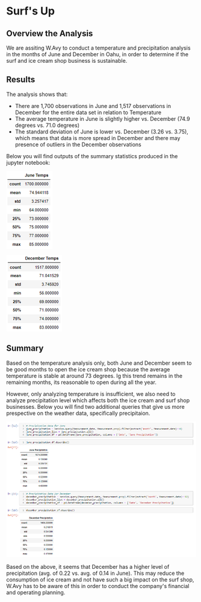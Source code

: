 # Surf's Up 


## Overview the Analysis

We are assiting W.Avy to conduct a temperature and precipitation analysis in the months of June and December in Oahu, in order to determine if the surf and ice cream shop business is sustainable.


## Results

The analysis shows that:
- There are 1,700 observations in June and 1,517 observations in December for the entire data set in relation to Temperature
- The average temperature in June is slightly higher vs. December (74.9 degrees vs. 71.0 degrees)
- The standard deviation of June is lower vs. December (3.26 vs. 3.75), which means that data is more spread in December and there may presence of outliers in the December observations

Below you will find outputs of the summary statistics produced in the jupyter notebook:

![](June_Temps.png)

![](December_Temps.png)


## Summary

Based on the temperature analysis only, both June and December seem to be good months to open the ice cream shop because the average temperature is stable at around 73 degrees. Ig this trend remains in the remaining months, its reasonable to open during all the year.

However, only analyzing temperature is insufficient, we also need to analyze precipitation level which affects both the ice cream and surf shop businesses. Below you will find two additional queries that give us more prespective on the weather data, specifically precipitaion.

![](Precipitaion.png)

Based on the above, it seems that December has a higher level of precipitation (avg. of 0.22 vs. avg. of 0.14 in June). This may reduce the consumption of ice cream and not have such a big impact on the surf shop, W.Avy has to be aware of this in order to conduct the company's financial and operating planning.

